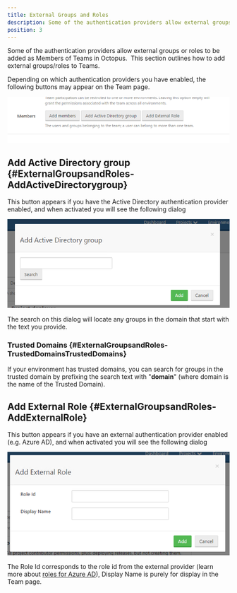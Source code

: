 ```yaml
---
title: External Groups and Roles
description: Some of the authentication providers allow external groups or roles to be added as Members of Teams in Octopus.
position: 3
---
```


Some of the authentication providers allow external groups or roles to be added as Members of Teams in Octopus.  This section outlines how to add external groups/roles to Teams.

Depending on which authentication providers you have enabled, the following buttons may appear on the Team page.

![](/docs/images/5672303/5866190.png "width=694")

## Add Active Directory group {#ExternalGroupsandRoles-AddActiveDirectorygroup}

This button appears if you have the Active Directory authentication provider enabled, and when activated you will see the following dialog

![](/docs/images/5672303/5866191.png)

The search on this dialog will locate any groups in the domain that start with the text you provide.

### Trusted Domains {#ExternalGroupsandRoles-TrustedDomainsTrustedDomains}

If your environment has trusted domains, you can search for groups in the trusted domain by prefixing the search text with "**domain**" (where domain is the name of the Trusted Domain).

## Add External Role {#ExternalGroupsandRoles-AddExternalRole}

This button appears if you have an external authentication provider enabled (e.g. Azure AD), and when activated you will see the following dialog

![](/docs/images/5672303/5866192.png)

The Role Id corresponds to the role id from the external provider (learn more about [roles for Azure AD](/docs/administration/authentication-providers/azure-ad-authentication.md)), Display Name is purely for display in the Team page.
